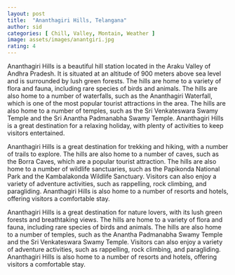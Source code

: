 ```yaml
---
layout: post
title:  "Ananthagiri Hills, Telangana"
author: sid
categories: [ Chill, Valley, Montain, Weather ]
image: assets/images/anantgiri.jpg
rating: 4
---
```

Ananthagiri Hills is a beautiful hill station located in the Araku Valley of Andhra Pradesh. It is situated at an altitude of 900 meters above sea level and is surrounded by lush green forests. The hills are home to a variety of flora and fauna, including rare species of birds and animals. The hills are also home to a number of waterfalls, such as the Ananthagiri Waterfall, which is one of the most popular tourist attractions in the area. The hills are also home to a number of temples, such as the Sri Venkateswara Swamy Temple and the Sri Anantha Padmanabha Swamy Temple. Ananthagiri Hills is a great destination for a relaxing holiday, with plenty of activities to keep visitors entertained.

Ananthagiri Hills is a great destination for trekking and hiking, with a number of trails to explore. The hills are also home to a number of caves, such as the Borra Caves, which are a popular tourist attraction. The hills are also home to a number of wildlife sanctuaries, such as the Papikonda National Park and the Kambalakonda Wildlife Sanctuary. Visitors can also enjoy a variety of adventure activities, such as rappelling, rock climbing, and paragliding. Ananthagiri Hills is also home to a number of resorts and hotels, offering visitors a comfortable stay.

Ananthagiri Hills is a great destination for nature lovers, with its lush green forests and breathtaking views. The hills are home to a variety of flora and fauna, including rare species of birds and animals. The hills are also home to a number of temples, such as the Anantha Padmanabha Swamy Temple and the Sri Venkateswara Swamy Temple. Visitors can also enjoy a variety of adventure activities, such as rappelling, rock climbing, and paragliding. Ananthagiri Hills is also home to a number of resorts and hotels, offering visitors a comfortable stay.


<div class="pa-carousel-widget" style="width:100%; height:480px; display:none;"
  data-link="https://traveltriangle.com/blog/ananthagiri-hills/"
  data-title="Ananthagiri, Telangana"
  data-description="19 new items · Album by Siddharth Kumar"
  data-delay="3">
  <object data="https://lh3.googleusercontent.com/KHr-TODdqdd_0PQBh8Snut9bmSJQCfA6GAFws7HBg0AZDiy5j1Mn429l9M5KuDuNq88wGSHcH-Y2bS4qkC-jTvWM5r3gicW6cvp1H-S1v2RmarIUiPeQD8IJaUE_re-9fODKexWXpns=w1920-h1080"></object>
  <object data="https://lh3.googleusercontent.com/BRnKzxFmc6dfJdmTWgjBvDc-v06GcPBvBMN7I4TkdmAzr5eXca-UJ2q4KP3OzJrcqIZW1sOp7NfHxtfqciQd9eLBxF764fWsIe7kAMg97jRP0zWkRt38vfpeJNn7EA_8n_7cisOHaEo=w1920-h1080"></object>
  <object data="https://lh3.googleusercontent.com/Zb1p21D8-kEzmpp5Ils-osCL1jCCSbUbmIB-alD79yYRQSaWBFA3B2jXu-6o4jtrIwLWKDy4UlzGSHDUphl5J8lk9H3uyLdSS1PYrTiLbPZfHR3-M6TNXIGfQrN0oRKY-qajWyD4Za4=w1920-h1080"></object>
  <object data="https://lh3.googleusercontent.com/2PmWiUQQSOWxqv4jix9fgbZT-mTjaAFuSIXPjvqh3v8e54ma2XUNhM14rfRkOgfX4gZxAOxmBmqmfpQ3gn7XDLqFhbmLmdYHWA8QyZhadixR09Cwg7T8NDbQi8o46UicZeD1rAwUzDE=w1920-h1080"></object>
  <object data="https://lh3.googleusercontent.com/mAMfBsYSVY4bztQQ8V5nmyzXfh60rpz0S2BO8GXV_pgRBayxoxJyamnKNcY_HIQF9IaJEx8Nb03yGNcJ2kw7kKVSU8B1x5LGZPwzhPnKsGxwu-SFsTukmqm00hV2htiwJQCoDCDMORc=w1920-h1080"></object>
  <object data="https://lh3.googleusercontent.com/x0JAjseQYWLjZD4u4Geq2tHMfYVKhnwFcnx0ETSejco9r7WwX0_ad4dqcM8-FesBjxcTu3Mz8DY2EJwtNr9r_ELwgOPCwckz7aCrlQlHBOnLSZdt7wQGioQI4kZKAcn0cluIaUEWCRE=w1920-h1080"></object>
  <object data="https://lh3.googleusercontent.com/BlPslZ6IPKVR9YLLMlNM6_of-2cfjfjfmkNvkrNiFlFHCihcGKdWwCpdA3Ji-y1RzhNC-RbIpEPI0Ay6MF8uZ8Aeb6izLw5paajRQ01ozNig2QTQsGOri9Lnwd4YP9pYdUg_kTZgMMU=w1920-h1080"></object>
  <object data="https://lh3.googleusercontent.com/tt37rUdaOXk9SSqPIJpR4-J-ulVWTc1EDVwiekdhs_020AflkIFZzFhYrdGAS6NZZSGWepesYQ8zag6rEc7ykPa-dx1NE28pA_B0ZUxGt5U-GDxwynzxBkwBHKqYebPPU7tMavMKuRI=w1920-h1080"></object>
  <object data="https://lh3.googleusercontent.com/gaQtNInWLN7IBfaTNi0jyspnplO5VIhj2OsRhWXaOhug6Aku_tsWT8SUZBcCMalqUkAQyq9RDlACrJz8_p6sxNsMxCgNYKATryFPkcX2mIR_ZhPhg5xQYLEAr1NgYKAazAmqYdSqdE4=w1920-h1080"></object>
  <object data="https://lh3.googleusercontent.com/8bfiP6hjxy7KITj-gNf851XfrbOHtyIi5L7bo5cr2Q-PY9e-Up4jIPwwbUDolP9bIuEX_JPujvwt599734KISzYohgafmIZq4U9Ne2ebWpKekvNhlNfFfNGK6ek3oZY6o7hCF4icZUE=w1920-h1080"></object>
  <object data="https://lh3.googleusercontent.com/nrm7zqgOxrtnveKtSYCieJzMk5CC3WHoBFv-lRASNJphMqoxJstkc1g4_uzUMZZ6XxAfLd3Gt367C9AK664iXk5MAf9bEsWqmPBkJI6yyMXg8B5an5Jrcjs2lf41C-5e_RvG-7e68as=w1920-h1080"></object>
  <object data="https://lh3.googleusercontent.com/M6RHsw0-IHESyVmcU83bcxc1jsauUkGxXNuGshDsgQIX4mNdEWOIaCcXOjDtt9PPdFA8ZuNecYHaDAPw-OZLqmLpba2brWFPJbU07oVL2NVZyDkYE3GP_KOALg-P-beK0T7R56MfYAE=w1920-h1080"></object>
  <object data="https://lh3.googleusercontent.com/fpeSHRpnTrAZLT3mI8AAk88-fjoZy9SieUuAnOfrvcJKVSleqgnomso27Y73cC8Uq1QA5l3LpJ-RgkXmwj4ylOXw_5b7EyvirRJRySCalG6Y2_syHLQ0vd2LdjbtAv00FF1JnR67r_E=w1920-h1080"></object>
  <object data="https://lh3.googleusercontent.com/9MxmOjh62oo5YLGY39DIxsM_HPczjSg95nscUthj2_rMmPZesY9JOaoJ7ffJ4STzbDIhSOQpCN3sH-_5wSRuc82AKAyemHONZ4OTN0_pz8vRcbMaRPonhHFuQ-gwPyAYQtjfq9-jhmE=w1920-h1080"></object>
  <object data="https://lh3.googleusercontent.com/skbnbx_9gfDsuDCN2fnFuwbqqCkb_PXDNZB7fcSAeoXR8lbsOfc91zcqwKutKqvAQMRE4vZguzMyH6_jzf3sWJP4g1p79wxnjer0mZxvR9XRVrwJLXMMS-eI1abDvCLqWlkIUBLBEe4=w1920-h1080"></object>
  <object data="https://lh3.googleusercontent.com/wdOOL0qLaGb2AsTf6tYYei2XS7xXumEBgo5bX9ZI14UMagUb5LliXt_ZNlDj57iZiN3kwEYMDCb-VPJ2Inis-t3Pts5Bz74uhxMs38xstNmCbAWFiJk5tL6relz8pHq3zkvTUfFYv0M=w1920-h1080"></object>
  <object data="https://lh3.googleusercontent.com/A-7T45iRDdJT6aGk-EKZMJ788h-cCTfq46CvMoXn5QZ7tH0011x3Gci4EZnesKnIv9Qcmp24O9tN_kx3mJRTXD_88anR_im5RXzVZHoDiJfKBuAyMxfFxN9yd7ogywYnF-vQq7NuSPQ=w1920-h1080"></object>
  <object data="https://lh3.googleusercontent.com/SbpgQ1xweZHZDmCF9VE_WT0amvB9ZIvQF6WOPrsqQwgKRxTwN3P6zYC2DJxImM1AxjQ7-j-I0efBGBp_MbC2zk1l60gfNmq4e7HqyS6OyTC3T5XX-6XIo5QD9ke7HzNXREb0Iq54GA0=w1920-h1080"></object>
  <object data="https://lh3.googleusercontent.com/zaknT6cv9sjYFeKpzxHnYTABIjTn6O9C5gAgy0ZGd-9g4--6uepORNdYlt3nCf6UCAxgZx-qWvcwIihVl17hdED0YjaLl5mo76GkK5BhVEs0RBjMp3670hh7D-0IuwXdixOSbY1KU4I=w1920-h1080"></object>
</div>
